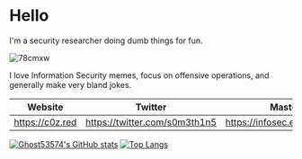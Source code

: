 # Hello

I'm a security researcher doing dumb things for fun.

![78cmxw](https://user-images.githubusercontent.com/5248937/235029738-3e4db30b-b570-42b8-8f9e-2901b04c154b.jpg)

I love Information Security memes, focus on offensive operations, and generally make very bland jokes.

| Website | Twitter | Mastodon |
| --- | --- | --- |
| https://c0z.red | https://twitter.com/s0m3th1n5 | https://infosec.exchange/@c0z |

[![Ghost53574's GitHub stats](https://github-readme-stats.vercel.app/api?username=Ghost53574&theme=dracula&show_icons=true&include_all_commits=true)](https://github.com/anuraghazra/github-readme-stats)
[![Top Langs](https://github-readme-stats.vercel.app/api/top-langs/?username=Ghost53574&hide=html,css,yara,batchfile)](https://github.com/anuraghazra/github-readme-stats)
